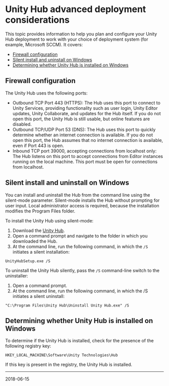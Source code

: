 # Unity Hub advanced deployment considerations

This topic provides information to help you plan and configure your Unity Hub deployment to work with your choice of deployment system (for example, Microsoft SCCM). It covers:

* [Firewall configuration](#firewall)
* [Silent install and uninstall on Windows](#silent)
* [Determining whether Unity Hub is installed on Windows](#installed)

<a name="firewall"></a>
## Firewall configuration

The Unity Hub uses the following ports:

* Outbound TCP Port 443 (HTTPS): The Hub uses this port to connect to Unity Services, providing functionality such as user login, Unity Editor updates, Unity Collaborate, and updates for the Hub itself. If you do not open this port, the Unity Hub is still usable, but online features are disabled.
* Outbound TCP/UDP Port 53 (DNS): The Hub uses this port to quickly determine whether an internet connection is available. If you do not open this port, the Hub assumes that no internet connection is available, even if Port 443 is open.
* Inbound TCP port 39000, accepting connections from localhost only: The Hub listens on this port to accept connections from Editor instances running on the local machine. This port must be open for connections from localhost.

<a name="silent"></a>
## Silent install and uninstall on Windows

You can install and uninstall the Hub from the command line using the silent-mode parameter. Silent-mode installs the Hub without prompting for user input. Local administrator access is required, because the installation modifies the Program Files folder.

To install the Unity Hub using silent-mode:

1. Download the [Unity Hub](https://store.unity.com/download?ref=personal).
2. Open a command prompt and navigate to the folder in which you downloaded the Hub.
3. At the command line, run the following command, in which the `/S` initiates a silent installation:

```
UnityHubSetup.exe /S
```

To uninstall the Unity Hub silently, pass the `/S` command-line switch to the uninstaller:

1. Open a command prompt.
2. At the command line, run the following command, in which the /S initiates a silent uninstall:

```
"C:\Program Files\Unity Hub\Uninstall Unity Hub.exe" /S
```

<a name="installed"></a>
## Determining whether Unity Hub is installed on Windows

To determine if the Unity Hub is installed, check for the presence of the following registry key:

```
HKEY_LOCAL_MACHINE\Software\Unity Technologies\Hub
```

If this key is present in the registry, the Unity Hub is installed.

------------------------------
<span class="page-edit">2018-06-15  <!-- include IncludeTextNewPageYesEdit --></span>